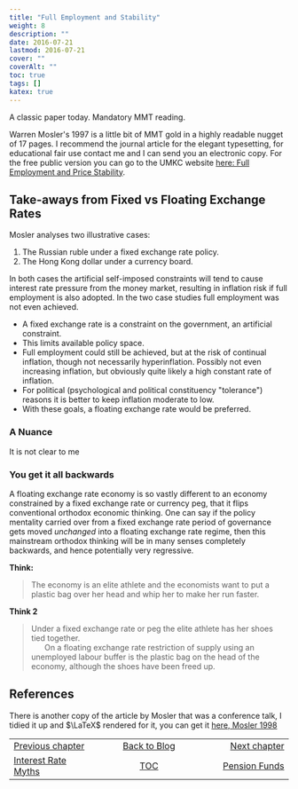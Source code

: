 ```yaml
---
title: "Full Employment and Stability"
weight: 8
description: ""
date: 2016-07-21
lastmod: 2016-07-21
cover: ""
coverAlt: ""
toc: true
tags: []
katex: true
---
```


A classic paper today. Mandatory MMT reading.

Warren Mosler's 1997 [](https://www.jstor.org/stable/4538575) is a little bit of MMT 
gold in a highly readable nugget of 17 pages. 
I recommend the journal article for the elegant typesetting, for educational fair
use contact me and I can send you an electronic copy. For the free public version 
you can go to the UMKC website 
[here: Full Employment and Price Stability](http://k.web.umkc.edu/keltons/ECON501/Mosler.htm).


## Take-aways from Fixed vs Floating Exchange Rates

Mosler analyses two illustrative cases:

1. The Russian ruble under a fixed exchange rate policy.
2. The Hong Kong dollar under a currency board.

In both cases the artificial self-imposed constraints will tend to cause interest 
rate pressure from the money market, resulting in inflation risk if full employment 
is also adopted. In the two case studies full employment was not even achieved.

* A fixed exchange rate is a constraint on the government, an artificial constraint.
* This limits available policy space.
* Full employment could still be achieved, but at the risk of continual inflation, 
though not necessarily hyperinflation. Possibly not even increasing inflation, but 
obviously quite likely a high constant rate of inflation.
* For political (psychological and political constituency "tolerance") reasons it 
is better to keep inflation moderate to low.
* With these goals, a floating exchange rate would be preferred.

### A Nuance

It is not clear to me 

### You get it all backwards

A floating exchange rate economy is so vastly different to an economy constrained by 
a fixed exchange rate or currency peg, that it flips conventional orthodox economic 
thinking. One can say if the policy mentality carried over from a fixed exchange 
rate period of governance gets moved *unchanged* into a floating exchange rate regime, 
then this mainstream orthodox thinking will be in many senses completely backwards, 
and hence potentially very regressive.

**Think:** 
> The economy is an elite athlete and the economists want to put a plastic bag over 
her head and whip her to make her run faster.

**Think 2**
> Under a fixed exchange rate or peg the elite athlete has her shoes tied together.  
&nbsp;&nbsp;&nbsp;&nbsp;&nbsp;&nbsp;On a floating exchange rate restriction of supply using an unemployed labour buffer 
is the plastic bag on the head of the economy, although the shoes have been freed up.

## References

There is another copy of the article by Mosler that was a conference talk, I tidied 
it up and $\LaTeX$ rendered for it, you can get it
[here, Mosler 1998](../pdf/Mosler_1998_Exchange.rate.policy.and.full.employment.pdf)

<table style="border-collapse: collapse; border=0;">
    <colgroup>
       <col span="1" style="width: 25%;">
       <col span="1" style="width: 35%;">
       <col span="1" style="width: 25%;">
    </colgroup>
<tr style="border: 1px solid color:#0f0f0f;">
<td style="border: 1px solid color:#0f0f0f;"><a href="../007_interest_rate_myths">Previous chapter</a></td>
<td style="border: 1px solid color:#0f0f0f; text-align:center;"><a href="../">Back to Blog</a></td>
<td style="border: 1px solid color:#0f0f0f; text-align:right;"><a href="../012_pension_funds">Next chapter</a></td>
</tr>
<tr style="border: 1px solid color:#0f0f0f;">
<td style="border: 1px solid color:#0f0f0f;"><a href="../007_interest_rate_myths">Interest Rate Myths</a></td>
<td style="border: 1px solid color:#0f0f0f; text-align:center;"><a href="../">TOC</a></td>
<td style="border: 1px solid color:#0f0f0f; text-align:right;"><a href="../012_pension_funds">Pension Funds</a></td>
</tr>
</table>

